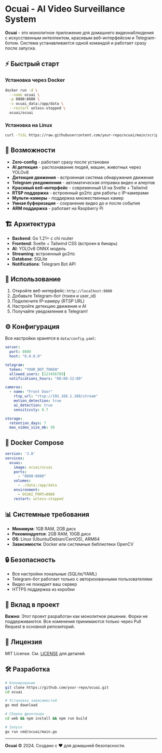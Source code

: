 # Ocuai - AI Video Surveillance System

**Ocuai** - это монолитное приложение для домашнего видеонаблюдения с искусственным интеллектом, красивым веб-интерфейсом и Telegram-ботом. Система устанавливается одной командой и работает сразу после запуска.

## ⚡ Быстрый старт

### Установка через Docker
```bash
docker run -d \
  --name ocuai \
  -p 8080:8080 \
  -v ocuai_data:/app/data \
  --restart unless-stopped \
  ocuai/ocuai
```

### Установка на Linux
```bash
curl -fsSL https://raw.githubusercontent.com/your-repo/ocuai/main/scripts/install.sh | bash
```

## 🚀 Возможности

- **Zero-config** - работает сразу после установки
- **AI детекция** - распознавание людей, машин, животных через YOLOv8
- **Детекция движения** - встроенная система обнаружения движения
- **Telegram уведомления** - автоматическая отправка видео и алертов
- **Красивый веб-интерфейс** - современный UI на Svelte + Tailwind
- **RTSP поддержка** - встроенный go2rtc для работы с IP-камерами
- **Мульти-камеры** - поддержка множественных камер
- **Умная буферизация** - сохранение видео до и после события
- **ARM поддержка** - работает на Raspberry Pi

## 🏗️ Архитектура

- **Backend**: Go 1.21+ с chi router
- **Frontend**: Svelte + Tailwind CSS (встроен в бинарь)
- **AI**: YOLOv8 ONNX модель
- **Streaming**: встроенный go2rtc
- **Database**: SQLite
- **Notifications**: Telegram Bot API

## 📱 Использование

1. Откройте веб-интерфейс: `http://localhost:8080`
2. Добавьте Telegram-бот (токен и user_id)
3. Подключите IP-камеру (RTSP URL)
4. Настройте детекцию движения и AI
5. Получайте уведомления в Telegram!

## ⚙️ Конфигурация

Все настройки хранятся в `data/config.yaml`:

```yaml
server:
  port: 8080
  host: "0.0.0.0"

telegram:
  token: "YOUR_BOT_TOKEN"
  allowed_users: [123456789]
  notifications_hours: "08:00-22:00"

cameras:
  - name: "Front Door"
    rtsp_url: "rtsp://192.168.1.100/stream"
    motion_detection: true
    ai_detection: true
    sensitivity: 0.7

storage:
  retention_days: 7
  max_video_size_mb: 50
```

## 🐳 Docker Compose

```yaml
version: '3.8'
services:
  ocuai:
    image: ocuai/ocuai
    ports:
      - "8080:8080"
    volumes:
      - ./data:/app/data
    environment:
      - OCUAI_PORT=8080
    restart: unless-stopped
```

## 📊 Системные требования

- **Минимум**: 1GB RAM, 2GB диск
- **Рекомендуется**: 2GB RAM, 10GB диск
- **OS**: Linux (Ubuntu/Debian/CentOS), ARM64
- **Зависимости**: Docker или системные библиотеки OpenCV

## 🔒 Безопасность

- Все настройки локальные (SQLite/YAML)
- Telegram-бот работает только с авторизованными пользователями
- Видео не покидает ваш сервер
- HTTPS поддержка из коробки

## 🤝 Вклад в проект

**Важно**: Этот проект разработан как монолитное решение. Форки не поддерживаются. Все изменения принимаются только через Pull Request в основной репозиторий.

## 📄 Лицензия

MIT License. См. [LICENSE](LICENSE) для деталей.

## 🛠️ Разработка

```bash
# Клонирование
git clone https://github.com/your-repo/ocuai.git
cd ocuai

# Установка зависимостей
go mod download

# Сборка фронтенда
cd web && npm install && npm run build

# Запуск
go run cmd/ocuai/main.go
```

---

**Ocuai** © 2024. Создано с ❤️ для домашней безопасности.